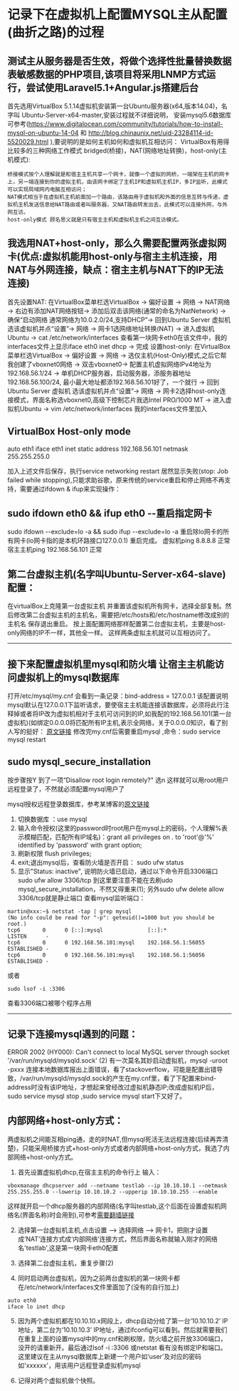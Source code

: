 # 记录下在虚拟机上配置MYSQL主从配置(曲折之路)的过程

## 测试主从服务器是否生效，将做个选择性批量替换数据表敏感数据的PHP项目,该项目将采用LNMP方式运行，尝试使用Laravel5.1+Angular.js搭建后台
  首先选用VirtualBox 5.1.14虚拟机安装第一台Ubuntu服务器(x64,版本14.04)，名字叫 Ubuntu-Server-x64-master,安装过程就不详细说明，
  安装mysql5.6数据库可参考(https://www.digitalocean.com/community/tutorials/how-to-install-mysql-on-ubuntu-14-04 和 http://blog.chinaunix.net/uid-23284114-id-5520029.html ),要说明的是如何主机如何和虚拟机互相访问：
  VirtualBox有用得比较多的三种网络工作模式 bridged(桥接)，NAT(网络地址转换)，host-only(主机模式):
                                   
    桥接模式按个人理解就是和宿主主机共享一个网卡，就像一个虚拟的网桥，一端架在主机的网卡上，另一端连接到你的虚拟主机，由该网卡绑定了主机IP和虚拟机主机IP，多IP监听，此模式可以实现局域网内电脑互相访问；
    NAT模式相当于在虚拟机主机前面加一个路由，该路由用于虚拟机和外面的信息互转与传递，虚拟机主机发送信息给NAT路由或者叫服务器，又NAT路由转发出去，此模式可以连接外网，与外网互访。
    host-only模式 顾名思义就是只有宿主主机和虚拟机主机之间互访模式。


## 我选用NAT+host-only，那么久需要配置两张虚拟网卡(优点:虚拟机能用host-only与宿主主机连接，用NAT与外网连接，缺点：宿主主机与NAT下的IP无法连接)
首先设置NAT: 在VirtualBox菜单栏选VirtualBox -> 偏好设置 ->  网络 -> NAT网络 -> 右边有添加NAT网络按钮-> 添加后双击该网络(通常的命名为NatNetwork) -> 确保“启动网络  通常网络为10.0.2.0/24,支持DHCP”->  回到Ubuntu Server 虚拟机 选该虚拟机并点“设置”-> 网络 -> 网卡1选网络地址转换(NAT) -> 进入虚拟机Ubuntu ->  cat /etc/network/interfaces 查看第一块网卡eth0在该文件中，我的interfaces文件上显示iface eth0 inet dhcp -> 完成
设置host-only: 在VirtualBox菜单栏选VirtualBox -> 偏好设置 ->  网络 -> 选仅主机(Host-Only)模式,之后它帮我创建了vboxnet0网络 -> 双击vboxnet0-> 配置主机虚拟网络IPv4地址为192.168.56.1/24 -> 单机DHCP服务器，启动服务器，添服务器地址192.168.56.100/24, 最小最大地址都添192.168.56.101好了，一个就行 -> 回到Ubuntu Server 虚拟机 选该虚拟机并点“设置”-> 网络 -> 网卡2选择host-only连接模式，界面名称选vboxnet0,高级下控制芯片我选Intel PRO/1000 MT -> 进入虚拟机Ubuntu ->  vim /etc/network/interfaces 我的interfaces文件里加入
## VirtualBox Host-only mode
auto eth1
iface eth1 inet static
address 192.168.56.101
netmask 255.255.255.0

加入上述文件后保存，执行service  networking restart 居然显示失败(stop: Job failed while stopping),只能求助谷歌，原来传统的service重启和停止网络不再支持，需要通过ifdown & ifup来实现操作：
## sudo ifdown eth0 && ifup eth0 --重启指定网卡
sudo ifdown --exclude=lo -a && sudo ifup --exclude=lo -a 重启除lo网卡的所有网卡(lo网卡指的是本机环路接口127.0.0.1)
重启完成。
虚拟机ping 8.8.8.8 正常
宿主主机ping 192.168.56.101 正常

## 第二台虚拟主机(名字叫Ubuntu-Server-x64-slave)配置：
在virtualBox上克隆第一台虚拟主机 并重置该虚拟机所有网卡，选择全部复制。然后修改第二台虚拟主机的主机名，需要把/etc/hosts和/etc/hostname修改成别的主机名 保存退出重启。
按上面配置网络那样配置第二台虚拟主机，主要是host-only网络的IP不一样，其他全一样。
这样两条虚拟主机就可以互相访问了。

___

## 接下来配置虚拟机里mysql和防火墙 让宿主主机能访问虚拟机上的mysql数据库
打开/etc/mysql/my.cnf
会看到一条记录：bind-address = 127.0.0.1 
该配置说明mysql默认在127.0.0.1下监听请求，要使宿主主机能连接该数据库，必须将此行注释掉或者将IP改为虚拟机相对于主机可访问到的IP,如我配的192.168.56.101(第一台虚拟机)(如绑定0.0.0.0将匹配所有IP主机,表示全网络，关于0.0.0.0知识，看了别人写的挺好：
[原文链接](http://liuzhigong.blog.163.com/blog/static/17827237520114207278610/)
修改完my.cnf后需要重启mysql ,命令：sudo service mysql restart

## sudo mysql_secure_installation
按步骤按Y 到了一项“Disallow root login remotely?" 选n
这样就可以用root用户远程登录了，不然就必须配置mysql用户了

mysql授权远程登录数据库，参考某博客的[原文链接](https://my.oschina.net/zzq911013/blog/724036)
1. 切换数据库 ：use mysql
2. 输入命令授权(这里的password时root用户在mysql上的密码，个人理解%表示模糊匹配，匹配所有IP域名)：grant all privileges on *.* to 'root'@'%' identified by 'password' with grant option;
3. 刷新权限 flush privileges;
4. exit;退出mysql后，查看防火墙是否开启：
   sudo ufw status
5. 显示"Status: inactive", 说明防火墙已启动，通过以下命令开启3306端口
sudo ufw allow 3306/tcp
到这里要注意不能在去刷udo mysql_secure_installation，不然又得重来(1);
另外sudo ufw delete allow 3306/tcp就是静止端口
查看mysql监听端口：
```
martin@xxx:~$ netstat -tap | grep mysql
(No info could be read for "-p": geteuid()=1000 but you should be root.)
tcp6       0      0 [::]:mysql              [::]:*                  LISTEN      -
tcp6       0      0 192.168.56.101:mysql    192.168.56.1:56055      ESTABLISHED -
tcp6       0      0 192.168.56.101:mysql    192.168.56.1:56056      ESTABLISHED -
```
或者
```
sudo lsof -i :3306
```
查看3306端口被哪个程序占用

___

## 记录下连接mysql遇到的问题：
ERROR 2002 (HY000): Can't connect to local MySQL server through socket '/var/run/mysqld/mysqld.sock' (2)
有一次莫名其妙启动虚拟机，mysql -uroot -pxxx 连接本地数据库报出上面错误，看了stackoverflow，可能是配置出错导致，/var/run/mysqld/mysqld.sock的产生在my.cnf里，看了下配置来bind-address时没有该IP地址，才想起来曾经改过虚拟机静态IP;改成虚拟机IP后，
sudo service mysql stop ,sudo service mysql start下又好了。

##  内部网络+host-only方式：
两虚拟机之间能互相ping通，走的时NAT,但mysql死活无法远程连接(后续再弄清楚)，只能采用桥接方式+host-only方式或者内部网络+host-only方式，我选了内部网络+host-only方式。
1. 首先设置虚拟机dhcp,在宿主主机的命令行上 输入：
```
vboxmanage dhcpserver add --netname testlab --ip 10.10.10.1 --netmask 255.255.255.0 --lowerip 10.10.10.2 --upperip 10.10.10.255 --enable
```
这样就开启一个dhcp服务器的内部网络(名字叫testlab,这个后面在设置虚拟机网络名(界面名称)时会用到),可参考[需要翻墙链接](http://askubuntu.com/questions/623583/how-can-i-setup-an-internal-network-with-virtualbox-ubuntu-14-04)

2. 选择第一台虚拟机主机,点击设置 --> 选择网络 --> 网卡1，把刚才设置成‘NAT’连接方式成‘内部网络’连接方式，然后界面名称就输入刚才的网络名'testlab',这是第一块网卡eth0配置

3. 选择第二台虚拟主机，重复步骤(2)

4. 同时启动两台虚拟机，因为之前两台虚拟机的第一块网卡都在/etc/network/interfaces文件里面加了(没有的自行加上)
```
auto eth0 
iface lo inet dhcp
```
5. 因为两个虚拟机都在10.10.10.x网段上，dhcp自动分给了第一台‘10.10.10.2’ IP地址，第二台为‘10.10.10.3’ IP地址，通过ifconfig可以看到。然后就需要我们在重复上面的设置mysql中的my.cnf和刷权限，防火墙之前开放3306端口，没开的请重新开。最后通过lsof -i :3306 或netstat 看有没有绑定IP和端口。
这里建议在主从mysql数据库上新建一个用户如‘user’及对应的密码如'xxxxxx'，用该用户远程登录虚拟机mysql

6. 记得对两个虚拟机做个快照。






